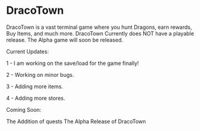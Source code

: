 # DracoTown
DracoTown is a vast terminal game where you hunt Dragons, earn rewards, Buy Items, and much more. DracoTown Currently does NOT have a playable release. The Alpha game will soon be released.

Current Updates:

1 - I am working on the save/load for the game finally!

2 - Working on minor bugs.

3 - Adding more items.

4 - Adding more stores.

Coming Soon:

The Addition of quests                                                                                                                                         The Alpha Release of DracoTown
